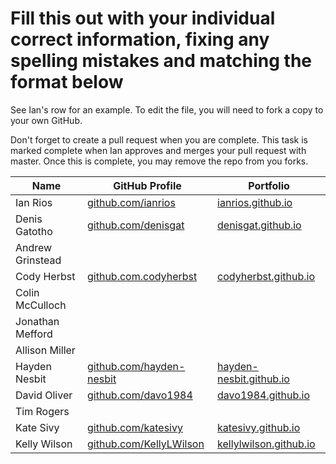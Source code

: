 # Fill this out with your individual correct information, fixing any spelling mistakes and matching the format below

See Ian's row for an example. To edit the file, you will need to fork a copy to your own GitHub.

Don't forget to create a pull request when you are complete. This task is marked complete when Ian approves and merges your pull request with master. Once this is complete, you may remove the repo from you forks.

| Name             | GitHub Profile                                               | Portfolio                                                        |
| ---------------- | ------------------------------------------------------------ | ---------------------------------------------------------------- |
| Ian Rios         | [github.com/ianrios](https://github.com/ianrios)             | [ianrios.github.io](https://ianrios.github.io)                   |
| Denis Gatotho    | [github.com/denisgat](https://github.com/denisgat)           | [denisgat.github.io](https://denisgat.github.io)                 |
| Andrew Grinstead |                                                              |                                                                  |
| Cody Herbst      | [github.com.codyherbst](https://github.com/codyherbst)       | [codyherbst.github.io](https://codyherbst.github.io)             |
| Colin McCulloch  |                                                              |                                                                  |
| Jonathan Mefford |                                                              |                                                                  |
| Allison Miller   |                                                              |                                                                  |
| Hayden Nesbit    | [github.com/hayden-nesbit](https://github.com/hayden-nesbit) | [hayden-nesbit.github.io](https://hayden-nesbit.github.io)       |
| David Oliver     | [github.com/davo1984](https://github.com/davo1984)           | [davo1984.github.io](https://davo1984.github.io)                 |
| Tim Rogers       |                                                              |                                                                  |
| Kate Sivy        | [github.com/katesivy](https://github.com/katesivy)  |  [katesivy.github.io](https://katesivy.github.io)                 |                                                         
| Kelly Wilson     | [github.com/KellyLWilson](https://github.com/KellyLWilson)   | [kellylwilson.github.io](https://kellylwilson.github.io/my-app/) |
